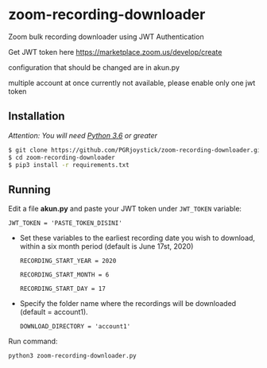# zoom-recording-downloader

Zoom bulk recording downloader using JWT Authentication

Get JWT token here https://marketplace.zoom.us/develop/create

configuration that should be changed are in akun.py

multiple account at once currently not available, please enable only one jwt token

## Installation ##

_Attention: You will need [Python 3.6](https://www.python.org/downloads/) or greater_

```sh
$ git clone https://github.com/PGRjoystick/zoom-recording-downloader.git
$ cd zoom-recording-downloader
$ pip3 install -r requirements.txt
```
## Running ##

Edit a file **akun.py** and paste your JWT token under `JWT_TOKEN` variable:

    JWT_TOKEN = 'PASTE_TOKEN_DISINI'

- Set these variables to the earliest recording date you wish to download, within a six month period (default is June 17st, 2020)

      RECORDING_START_YEAR = 2020
      
      RECORDING_START_MONTH = 6
      
      RECORDING_START_DAY = 17

- Specify the folder name where the recordings will be downloaded (default = account1).

      DOWNLOAD_DIRECTORY = 'account1'

Run command:

```sh
python3 zoom-recording-downloader.py
```
